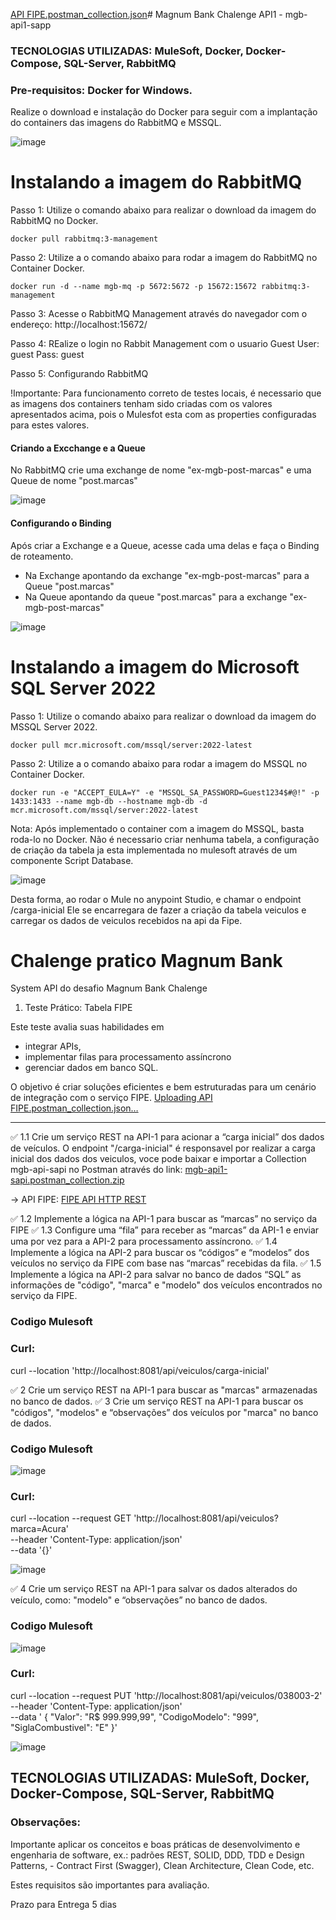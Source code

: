 [API FIPE.postman_collection.json](https://github.com/user-attachments/files/18415680/API.FIPE.postman_collection.json)# Magnum Bank Chalenge API1 - mgb-api1-sapp

### TECNOLOGIAS UTILIZADAS: MuleSoft, Docker, Docker-Compose, SQL-Server, RabbitMQ

### Pre-requisitos: Docker for Windows.
Realize o download e instalação do Docker para seguir com a implantação do containers das imagens do RabbitMQ e MSSQL.

![image](https://github.com/user-attachments/assets/22f901cf-9905-43ef-85b6-d4c52561b700)

# Instalando a imagem do RabbitMQ

Passo 1: Utilize o comando abaixo para realizar o download da imagem do RabbitMQ no Docker.

    docker pull rabbitmq:3-management

Passo 2: Utilize a o comando abaixo para rodar a imagem do RabbitMQ no  Container Docker.

    docker run -d --name mgb-mq -p 5672:5672 -p 15672:15672 rabbitmq:3-management

Passo 3: Acesse o RabbitMQ Management através do navegador com o endereço: http://localhost:15672/

Passo 4: REalize o login no Rabbit Management com o usuario Guest
    User:  guest
    Pass:  guest

Passo 5: Configurando RabbitMQ

!Importante: Para funcionamento correto de testes locais, é necessario que as imagens dos containers tenham sido criadas com os valores apresentados acima, pois o Mulesfot esta com as properties configuradas para estes valores.

#### Criando a Excchange e a Queue
No RabbitMQ crie uma exchange de nome "ex-mgb-post-marcas" e uma Queue de nome "post.marcas"

![image](https://github.com/user-attachments/assets/ada0a9b5-3915-4bd9-8915-adcb9fd2e389)

#### Configurando o Binding
Após criar a Exchange e a Queue, acesse cada uma delas e faça o Binding de roteamento.
- Na Exchange apontando da exchange "ex-mgb-post-marcas" para a Queue "post.marcas" 
- Na Queue apontando da queue "post.marcas"  para a exchange "ex-mgb-post-marcas"  

![image](https://github.com/user-attachments/assets/1f494535-8005-4bb5-8017-e921a3fee586)


# Instalando a imagem do Microsoft SQL Server 2022

Passo 1: Utilize o comando abaixo para realizar o download da imagem do MSSQL Server 2022.


    docker pull mcr.microsoft.com/mssql/server:2022-latest

Passo 2: Utilize a o comando abaixo para rodar a imagem do MSSQL no  Container Docker.

    docker run -e "ACCEPT_EULA=Y" -e "MSSQL_SA_PASSWORD=Guest1234$#@!" -p 1433:1433 --name mgb-db --hostname mgb-db -d mcr.microsoft.com/mssql/server:2022-latest

Nota: Após implementado o container com a imagem do MSSQL, basta roda-lo no Docker. 
Não é necessario criar nenhuma tabela, a configuração de criação da tabela ja esta implementada no mulesoft através de um componente Script Database.

![image](https://github.com/user-attachments/assets/20a0bc63-14d5-4c27-bca7-f7ff82641bec)

Desta forma, ao rodar o Mule no anypoint Studio, e chamar o endpoint /carga-inicial
Ele se encarregara de fazer a criação da tabela veiculos e carregar os dados de veiculos recebidos na api da Fipe.

# Chalenge pratico Magnum Bank

System API do desafio Magnum Bank Chalenge 

1. Teste Prático: Tabela FIPE

Este teste avalia suas habilidades em 
- integrar APIs,
- implementar filas para processamento assíncrono
- gerenciar dados em banco SQL.

O objetivo é criar soluções eficientes e bem estruturadas para um cenário de integração com o serviço FIPE.
[Uploading API FIPE.postman_collection.json…]()

---

✅ 1.1 Crie um serviço REST na API-1 para acionar a “carga inicial” dos dados de veículos.
O endpoint "/carga-inicial" é responsavel por realizar a carga inicial dos dados dos veiculos, voce pode baixar e importar a Collection mgb-api-sapi no Postman através do link: 
[mgb-api1-sapi.postman_collection.zip](https://github.com/user-attachments/files/18415685/mgb-api1-sapi.postman_collection.zip)

-> API FIPE: [FIPE API HTTP REST](https://deividfortuna.github.io/fipe/)

✅ 1.2 Implemente a lógica na API-1 para buscar as “marcas” no serviço da FIPE
✅ 1.3 Configure uma “fila” para receber as “marcas” da API-1 e enviar uma por vez para a API-2 para processamento assíncrono.
✅ 1.4 Implemente a lógica na API-2 para buscar os “códigos” e “modelos” dos veículos no serviço da FIPE com base nas “marcas” recebidas da fila.
✅ 1.5 Implemente a lógica na API-2 para salvar no banco de dados “SQL” as informações de "código", "marca" e "modelo" dos veículos encontrados no serviço da FIPE.

### Codigo Mulesoft



### Curl:

curl --location 'http://localhost:8081/api/veiculos/carga-inicial'

✅ 2 Crie um serviço REST na API-1 para buscar as "marcas" armazenadas no banco de dados.
✅ 3 Crie um serviço REST na API-1 para buscar os "códigos", "modelos" e “observações” dos
veículos por "marca" no banco de dados.

### Codigo Mulesoft

![image](https://github.com/user-attachments/assets/12461730-21e2-448e-833a-c4ed99c013d9)

### Curl:

curl --location --request GET 'http://localhost:8081/api/veiculos?marca=Acura' \
--header 'Content-Type: application/json' \
--data '{}'

![image](https://github.com/user-attachments/assets/4f768607-e6ab-45b3-9943-64d97446b2f9)


✅ 4 Crie um serviço REST na API-1 para salvar os dados alterados do veículo, como: "modelo" e
“observações” no banco de dados.

### Codigo Mulesoft

![image](https://github.com/user-attachments/assets/b506322a-b84b-408a-b1fb-f9e23d4cf47e)

### Curl:

curl --location --request PUT 'http://localhost:8081/api/veiculos/038003-2' \
--header 'Content-Type: application/json' \
--data '    {
        "Valor": "R$ 999.999,99",
        "CodigoModelo": "999",
        "SiglaCombustivel": "E"
    }'

![image](https://github.com/user-attachments/assets/e77795d5-9e7b-4a22-a976-16684bae3cec)


## TECNOLOGIAS UTILIZADAS: MuleSoft, Docker, Docker-Compose, SQL-Server, RabbitMQ

### Observações: 
Importante aplicar os conceitos e boas práticas de desenvolvimento e engenharia de software, ex.: padrões REST, SOLID, DDD, TDD e Design Patterns, - Contract First (Swagger), Clean Architecture, Clean Code, etc.

Estes requisitos são importantes para avaliação.

Prazo para Entrega 5 dias
